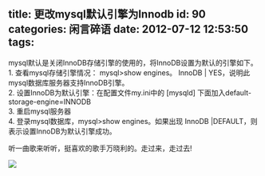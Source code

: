 title: 更改mysql默认引擎为Innodb
id: 90
categories: 闲言碎语
date: 2012-07-12 12:53:50
tags:
---

mysql默认是关闭InnoDB存储引擎的使用的，将InnoDB设置为默认的引擎如下。
</br> 1\. 查看mysql存储引擎情况： mysql&gt;show engines。 InnoDB | YES，说明此mysql数据库服务器支持InnoDB引擎。
</br> 2\. 设置InnoDB为默认引擎：在配置文件my.ini中的 [mysqld] 下面加入default-storage-engine=INNODB
</br> 3\. 重启mysql服务器
</br> 4\. 登录mysql数据库，mysql&gt;show engines。如果出现 InnoDB |DEFAULT，则表示设置InnoDB为默认引擎成功。

听一曲歌来听听，挺喜欢的歌手万晓利的。走过来，走过去!

[![](http://m2.img.libdd.com/farm3/174/CA8AA0A8C4DD2BF56EC8AE21C1E10FAE_200_80.PNG)</img>](http://www.xiami.com/widget/0_373807/singlePlayer.swf)

